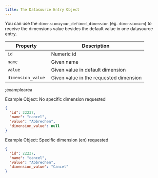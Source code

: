 ```yaml
---
title: The Datasource Entry Object
---
```


You can use the `dimension=your_defined_dimension` (eg. `dimension=en`) to receive the dimensions value besides the default value in one datasource entry. 

| Property            | Description          |
|---------------------|----------------------|
| `id`                  | Numeric id | 
| `name`                | Given name  | 
| `value`               | Given value in default dimension | 
| `dimension_value`     | Given value in the requested dimension | 

;examplearea

Example Object: No specific dimension requested

```json
{
  "id": 22237,
  "name": "cancel",
  "value": "Abbrechen",
  "dimension_value": null
}
```

Example Object: Specific dimension (en) requested

```json
{
  "id": 22237,
  "name": "cancel",
  "value": "Abbrechen",
  "dimension_value": "Cancel"
}
```